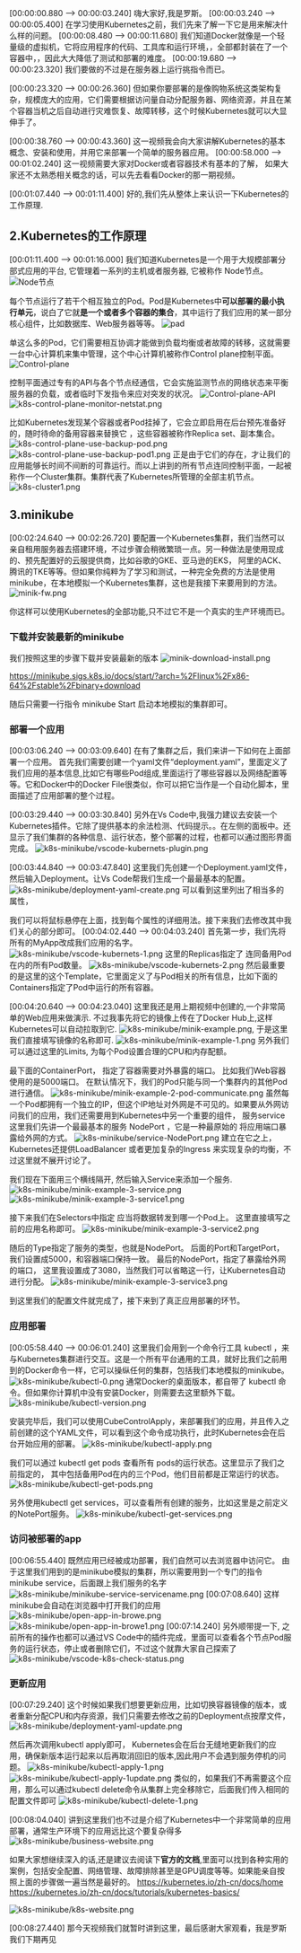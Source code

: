 
[00:00:00.880 --> 00:00:03.240]  嗨大家好,我是罗斯。
[00:00:03.240 --> 00:00:05.400]  在学习使用Kubernetes之前，我们先来了解一下它是用来解决什么样的问题。
[00:00:08.480 --> 00:00:11.680]  我们知道Docker就像是一个轻量级的虚拟机，它将应用程序的代码、工具库和运行环境，，全部都封装在了一个容器中，，因此大大降低了测试和部署的难度。
[00:00:19.680 --> 00:00:23.320]  我们要做的不过是在服务器上运行挑指令而已。

[00:00:23.320 --> 00:00:26.360]  但如果你要部署的是像购物系统这类架构复杂，规模庞大的应用，它们需要根据访问量自动分配服务器、网络资源，并且在某个容器当机之后自动进行灾难恢复、故障转移，这个时候Kubernetes就可以大显伸手了。

[00:00:38.760 --> 00:00:43.360]  这一视频我会向大家讲解Kubernetes的基本概念、安装和使用，并用它来部署一个简单的服务器应用。
[00:00:58.000 --> 00:01:02.240]  这一视频需要大家对Docker或者容器技术有基本的了解， 如果大家还不太熟悉相关概念的话，可以先去看看Docker的那一期视频。

[00:01:07.440 --> 00:01:11.400]  好的,我们先从整体上来认识一下Kubernetes的工作原理.

## 2.Kubernetes的工作原理
[00:01:11.400 --> 00:01:16.000]  我们知道Kubernetes是一个用于大规模部署分部式应用的平台, 它管理着一系列的主机或者服务器, 它被称作 Node节点。
![Node节点](k8s-minikube/k8s-pods.png)

 每个节点运行了若干个相互独立的Pod。Pod是Kubernetes中**可以部署的最小执行单元**，说白了它就**是一个或者多个容器的集合**，其中运行了我们应用的某一部分核心组件，比如数据库、Web服务器等等。
 ![pad](k8s-minikube/k8s-node-pod.png)

单这么多的Pod，它们需要相互协调才能做到负载均衡或者故障的转移，这就需要一台中心计算机来集中管理，这个中心计算机被称作Control plane控制平面。
![Control-plane](k8s-minikube/k8s-control-plane.png)

控制平面通过专有的API与各个节点经通信，它会实施监测节点的网络状态来平衡服务器的负载，或者临时下发指令来应对突发的状况。
![Control-plane-API](k8s-minikube/k8s-control-plane-api.png)
![k8s-control-plane-monitor-netstat.png](k8s-minikube/k8s-control-plane-monitor-netstat.png)

比如Kubernetes发现某个容器或者Pod挂掉了，它会立即启用在后台预先准备好的，随时待命的备用容器来替换它 ，这些容器被称作Replica set、副本集合。 
![k8s-control-plane-use-backup-pod.png](k8s-minikube/k8s-control-plane-use-backup-pod.png)
![k8s-control-plane-use-backup-pod1.png](k8s-minikube/k8s-control-plane-use-backup-pod1.png)
正是由于它们的存在，才让我们的应用能够长时间不间断的可靠运行。而以上讲到的所有节点连同控制平面，一起被称作一个Cluster集群。集群代表了Kubernetes所管理的全部主机节点。
![k8s-cluster1.png](k8s-minikube/k8s-cluster1.png)

## 3.minikube
[00:02:24.640 --> 00:02:26.720]  要配置一个Kubernetes集群，我们当然可以亲自租用服务器去搭建环境，不过步骤会稍微繁琐一点。另一种做法是使用现成的、预先配置好的云服提供商，比如谷歌的GKE、亚马逊的EKS， 阿里的ACK、腾讯的TKE等等。但如果你纯粹为了学习和测试，一种完全免费的方法是使用minikube，在本地模拟一个Kubernetes集群，这也是我接下来要用到的方法。
![minik-fw.png](k8s-minikube/minik-fw.png)

你这样可以使用Kubernetes的全部功能,只不过它不是一个真实的生产环境而已。
### 下载并安装最新的minikube
我们按照这里的步骤下载并安装最新的版本
![minik-download-install.png](k8s-minikube/minik-download-install.png)

https://minikube.sigs.k8s.io/docs/start/?arch=%2Flinux%2Fx86-64%2Fstable%2Fbinary+download

随后只需要一行指令 minikube Start 启动本地模拟的集群即可。

### 部署一个应用
[00:03:06.240 --> 00:03:09.640]  在有了集群之后，我们来讲一下如何在上面部署一个应用。 首先我们需要创建一个yaml文件“deployment.yaml”，里面定义了我们应用的基本信息,比如它有哪些Pod组成,里面运行了哪些容器以及网络配置等等。它和Docker中的Docker File很类似，你可以把它当作是一个自动化脚本，里面描述了应用部署的整个过程。

[00:03:29.440 --> 00:03:30.840]  另外在Vs Code中,我强力建议去安装一个Kubernetes插件。它除了提供基本的余法检测、代码提示。。在左侧的面板中。还显示了我们集群的各种信息、运行状态，整个部署的过程，也都可以通过图形界面完成。
![k8s-minikube/vscode-kubernets-plugin.png](k8s-minikube/vscode-kubernets-plugin.png)


[00:03:44.840 --> 00:03:47.840]  这里我们先创建一个Deployment.yaml文件，然后输入Deployment。让Vs Code帮我们生成一个最最基本的配置。
![k8s-minikube/deployment-yaml-create.png](k8s-minikube/vscode-deployment-yaml-create.png)
可以看到这里列出了相当多的属性，

我们可以将鼠标悬停在上面，找到每个属性的详细用法。接下来我们去修改其中我们关心的部分即可。
[00:04:02.440 --> 00:04:03.240]  首先第一步，我们先将所有的MyApp改成我们应用的名字。
![k8s-minikube/vscode-kubernets-1.png](k8s-minikube/vscode-kubernets-1.png)
这里的Replicas指定了 连同备用Pod在内的所有Pod数量。
![k8s-minikube/vscode-kubernets-2.png](k8s-minikube/vscode-kubernets-2.png)
然后最重要的是这里的这个Template，它里面定义了与Pod相关的所有信息，比如下面的Containers指定了Pod中运行的所有容器。


[00:04:20.640 --> 00:04:23.040]  这里我还是用上期视频中创建的,一个非常简单的Web应用来做演示. 不过我事先将它的镜像上传在了Docker Hub上,这样Kubernetes可以自动拉取到它.
![k8s-minikube/minik-example.png](k8s-minikube/minik-example.png),
于是这里我们直接填写镜像的名称即可.
![k8s-minikube/minik-example-1.png](k8s-minikube/minik-example-1.png)
另外我们可以通过这里的Limits, 为每个Pod设置合理的CPU和内存配额。

最下面的ContainerPort， 指定了容器需要对外暴露的端口。 比如我们Web容器使用的是5000端口。
在默认情况下，我们的Pod只能与同一个集群内的其他Pod进行通信。
![k8s-minikube/minik-example-2-pod-communicate.png](k8s-minikube/minik-example-2-pod-communicate.png)
虽然每一个Pod都拥有一个独立的IP，但这个IP地址对外网是不可见的。如果要从外网访问我们的应用，我们还需要用到Kubernetes中另一个重要的组件， 服务service
这里我们先讲一个最最基本的服务 NodePort ，它是一种最原始的 将应用端口暴露给外网的方式。
![k8s-minikube/service-NodePort.png](k8s-minikube/service-NodePort.png)
建立在它之上， Kubernetes还提供LoadBalancer 或者更加复杂的Ingress 来实现复杂的均衡，不过这里就不展开讨论了。


我们现在下面用三个横线隔开, 然后输入Service来添加一个服务.
![k8s-minikube/minik-example-3-service.png](k8s-minikube/minik-example-3-service.png)
![k8s-minikube/minik-example-3-service1.png](k8s-minikube/minik-example-3-service1.png)

接下来我们在Selectors中指定 应当将数据转发到哪一个Pod上。 这里直接填写之前的应用名称即可。
![k8s-minikube/minik-example-3-service2.png](k8s-minikube/minik-example-3-service2.png)

随后的Type指定了服务的类型，也就是NodePort。 后面的Port和TargetPort，我们设置成5000，和容器端口保持一致。
最后的NodePort，指定了暴露给外网的端口， 这里我设置成了3080，当然我们可以省略这一行，让Kubernetes自动进行分配。
![k8s-minikube/minik-example-3-service3.png](k8s-minikube/minik-example-3-service3.png)

到这里我们的配置文件就完成了，接下来到了真正应用部署的环节。
### 应用部署

[00:05:58.440 --> 00:06:01.240]  这里我们会用到一个命令行工具 kubectl ，来与Kubernetes集群进行交互。这是一个所有平台通用的工具，就好比我们之前用到的Docker命令一样，它可以操纵任何的集群，包括我们本地模拟的minikube。
![k8s-minikube/kubectl-0.png](k8s-minikube/kubectl-0.png)
通常Docker的桌面版本，都自带了 kubectl 命令。但如果你计算机中没有安装Docker，则需要去这里额外下载。
![k8s-minikube/kubectl-version.png](k8s-minikube/kubectl-version.png)

安装完毕后，我们可以使用CubeControlApply，来部署我们的应用，并且传入之前创建的这个YAML文件，可以看到这个命令成功执行，此时Kubernetes会在后台开始应用的部署。
![k8s-minikube/kubectl-apply.png](k8s-minikube/kubectl-apply.png)

我们可以通过 kubectl get pods 查看所有 pods的运行状态。这里显示了我们之前指定的， 其中包括备用Pod在内的三个Pod，他们目前都是正常运行的状态。
![k8s-minikube/kubectl-get-pods.png](k8s-minikube/kubectl-get-pods.png)

另外使用kubectl get services，可以查看所有创建的服务，比如这里是之前定义的NotePort服务。
![k8s-minikube/kubectl-get-services.png](k8s-minikube/kubectl-get-services.png)

### 访问被部署的app
[00:06:55.440]  既然应用已经被成功部署，我们自然可以去浏览器中访问它。
由于这里我们用到的是minikube模拟的集群，所以需要用到一个专门的指令 minikube service，后面跟上我们服务的名字
![k8s-minikube/minikube-service-servicename.png](k8s-minikube/minikube-service-servicename.png)
[00:07:08.640]  这样minikube会自动在浏览器中打开我们的应用
![k8s-minikube/open-app-in-browe.png](k8s-minikube/open-app-in-browe.png)
![k8s-minikube/open-app-in-browe1.png](k8s-minikube/open-app-in-browe1.png)
[00:07:14.240]  另外顺带提一下, 之前所有的操作也都可以通过VS Code中的插件完成，里面可以查看各个节点Pod服务的运行状态，停止或者删除它们，不过这个就靠大家自己探索了
![k8s-minikube/vscode-k8s-check-status.png](k8s-minikube/vscode-k8s-check-status.png)

### 更新应用
[00:07:29.240]  这个时候如果我们想要更新应用，比如切换容器镜像的版本，或者重新分配CPU和内存资源，我们只需要去修改之前的Deployment点按摩文件，
![k8s-minikube/deployment-yaml-update.png](k8s-minikube/deployment-yaml-update.png)

然后再次调用kubectl apply即可， Kubernetes会在后台无缝地更新我们的应用，确保新版本运行起来以后再取消回旧的版本,因此用户不会遇到服务停机的问题。
![k8s-minikube/kubectl-apply-1.png](k8s-minikube/kubectl-apply-1.png)
![k8s-minikube/kubectl-apply-1update.png](k8s-minikube/kubectl-apply-1update.png)
类似的，如果我们不再需要这个应用，那么可以通过kubectl delete命令从集群上完全移除它，后面我们传入相同的配置文件即可
![k8s-minikube/kubectl-delete-1.png](k8s-minikube/kubectl-delete-1.png)

[00:08:04.040]  讲到这里我们也不过是介绍了Kubernetes中一个非常简单的应用部署，通常生产环境下的应用远比这个要复杂得多
![k8s-minikube/business-website.png](k8s-minikube/business-website.png)

如果大家想继续深入的话,还是建议去阅读下**官方的文档**,里面可以找到各种实用的案例，包括安全配置、网络管理、故障排除甚至是GPU调度等等。如果能亲自按照上面的步骤做一遍当然是最好的。
https://kubernetes.io/zh-cn/docs/home  
https://kubernetes.io/zh-cn/docs/tutorials/kubernetes-basics/

![k8s-minikube/k8s-website.png](k8s-minikube/k8s-website.png)

[00:08:27.440]  那今天视频我们就暂时讲到这里，最后感谢大家观看，我是罗斯我们下期再见

